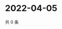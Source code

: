 # 2022-04-05

共 0 条

<!-- BEGIN WEIBO -->
<!-- 最后更新时间 Tue Apr 05 2022 00:18:33 GMT+0800 (China Standard Time) -->

<!-- END WEIBO -->
